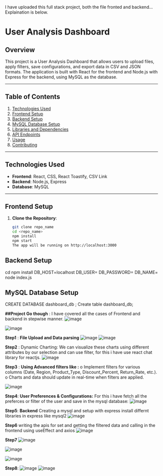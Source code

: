 I have uploaded this full stack project, both the file fronted and backend... Explaination is below.
# User Analysis Dashboard

## Overview
This project is a User Analysis Dashboard that allows users to upload files, apply filters, save configurations, and export data in CSV and JSON formats.
The application is built with React for the frontend and Node.js with Express for the backend, using MySQL as the database.

---

## Table of Contents
1. [Technologies Used](#technologies-used)
2. [Frontend Setup](#frontend-setup)
3. [Backend Setup](#backend-setup)
4. [MySQL Database Setup](#mysql-database-setup)
5. [Libraries and Dependencies](#libraries-and-dependencies)
6. [API Endpoints](#api-endpoints)
7. [Usage](#usage)
8. [Contributing](#contributing)

---
## Technologies Used
- **Frontend**: React, CSS, React Toastify, CSV Link
- **Backend**: Node.js, Express
- **Database**: MySQL

---

## Frontend Setup

1. **Clone the Repository**:
   ```bash
   git clone repo_name
   cd <repo_name>
   npm install
   npm start
   The app will be running on http://localhost:3000

## Backend Setup
cd <backend-directory>
npm install
DB_HOST=localhost
DB_USER=<your-database-user>
DB_PASSWORD=<your-database-password>
DB_NAME=<your-database-name>
node index.js

## MySQL Database Setup
CREATE DATABASE dashboard_db ;
Create table dashboard_db;


**##Project Go though** :
I have covered all the cases of Frontend and backend in stepwise manner.
![image](https://github.com/user-attachments/assets/3dd780dc-e9e4-422e-a2b0-26acccfe7455)

![image](https://github.com/user-attachments/assets/22ba5714-bcac-404d-8020-9073c58b067f)

**Step1** : 
**File Upload and Data parsing**
![image](https://github.com/user-attachments/assets/960a9286-4519-4691-8e49-1fb0a1dc6af5)
![image](https://github.com/user-attachments/assets/eaa52858-b366-4c76-a357-e61cdbf80020)

**Step2** : Dynamic Charting: We can visualize these charts using different attributes by our selection and can use filter, for this i have use react chat library for reactjs.
![image](https://github.com/user-attachments/assets/ab40d3cd-5975-4bc8-860f-7fb18948b3f3)

**Step3** :
**Using Advanced filters like :**
o Implement filters for various columns (Date, Region, Product_Type,
Discount_Percent, Return_Rate, etc.).
o Charts and data should update in real-time when filters are applied.

![image](https://github.com/user-attachments/assets/0e8edc8f-5364-4c36-8f72-986aafeffa63)

**Step4**:
**User Preferences & Configurations:**
For this i have fetch all the preferces or filter of the user and save in the mysql database:
![image](https://github.com/user-attachments/assets/a69473fd-c71d-49fd-bbfa-aa9437f1dcad)

**Step5**: 
**Backend**
Creating a mysql and setup with express install differnt libraries in express like mysql2
![image](https://github.com/user-attachments/assets/62396b82-fdcf-4194-b036-f9f1da847ad8)

**Step6** writing the apis for set and getting the filtered data and calling in the frontend using useEffect and axios
![image](https://github.com/user-attachments/assets/69d6b676-46e3-44fc-8195-1a529fa5c748)

**Step7**
![image](https://github.com/user-attachments/assets/b836ac18-e8ba-4070-b1da-762d24b9da6f)

![image](https://github.com/user-attachments/assets/ea28cf21-dab7-47c7-8a12-4dce8dc6a7bd)

![image](https://github.com/user-attachments/assets/75bca2a7-0f50-4fa4-9c6f-fbd414353654)

**Step8**:
![image](https://github.com/user-attachments/assets/de4f0b17-c995-4d23-b887-98e555531e1b)
![image](https://github.com/user-attachments/assets/3d9c849c-ddba-4952-9e1e-f0038ccf59b6)















